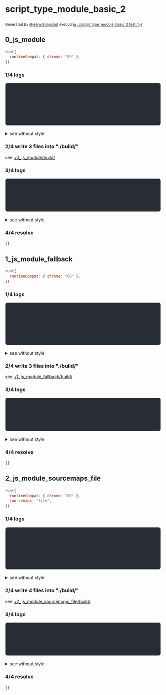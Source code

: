 # script_type_module_basic_2

<sub>
  Generated by <a href="https://github.com/jsenv/core/tree/main/packages/independent/snapshot">@jsenv/snapshot</a> executing <a href="../script_type_module_basic_2.test.mjs">../script_type_module_basic_2.test.mjs</a>
</sub>

## 0_js_module

```js
run({
  runtimeCompat: { chrome: "89" },
})
```

### 1/4 logs

![img](0_js_module/log_group.svg)

<details>
  <summary>see without style</summary>

```console

build "./main.html"
⠋ generate source graph
✔ generate source graph (done in <X> second)
⠋ generate build graph
✔ generate build graph (done in <X> second)
⠋ write files in build directory

```

</details>


### 2/4 write 3 files into "./build/"

see [./0_js_module/build/](./0_js_module/build/)

### 3/4 logs

![img](0_js_module/log_group_1.svg)

<details>
  <summary>see without style</summary>

```console
✔ write files in build directory (done in <X> second)
--- build files ---  
- html : 1 (327 B / 79 %)
- js   : 2 (86 B / 21 %)
- total: 3 (413 B / 100 %)
--------------------
```

</details>


### 4/4 resolve

```js
{}
```

## 1_js_module_fallback

```js
run({
  runtimeCompat: { chrome: "60" },
})
```

### 1/4 logs

![img](1_js_module_fallback/log_group.svg)

<details>
  <summary>see without style</summary>

```console

build "./main.html"
⠋ generate source graph
✔ generate source graph (done in <X> second)
⠋ generate build graph
✔ generate build graph (done in <X> second)
⠋ write files in build directory

```

</details>


### 2/4 write 3 files into "./build/"

see [./1_js_module_fallback/build/](./1_js_module_fallback/build/)

### 3/4 logs

![img](1_js_module_fallback/log_group_1.svg)

<details>
  <summary>see without style</summary>

```console
✔ write files in build directory (done in <X> second)
--- build files ---  
- html : 1 (17 kB / 97 %)
- js   : 2 (453 B / 3 %)
- total: 3 (17.4 kB / 100 %)
--------------------
```

</details>


### 4/4 resolve

```js
{}
```

## 2_js_module_sourcemaps_file

```js
run({
  runtimeCompat: { chrome: "89" },
  sourcemaps: "file",
})
```

### 1/4 logs

![img](2_js_module_sourcemaps_file/log_group.svg)

<details>
  <summary>see without style</summary>

```console

build "./main.html"
⠋ generate source graph
✔ generate source graph (done in <X> second)
⠋ generate build graph
✔ generate build graph (done in <X> second)
⠋ write files in build directory

```

</details>


### 2/4 write 4 files into "./build/"

see [./2_js_module_sourcemaps_file/build/](./2_js_module_sourcemaps_file/build/)

### 3/4 logs

![img](2_js_module_sourcemaps_file/log_group_1.svg)

<details>
  <summary>see without style</summary>

```console
✔ write files in build directory (done in <X> second)
--- build files ---  
- html : 1 (327 B / 73 %)
- js   : 2 (120 B / 27 %)
- total: 3 (447 B / 100 %)
--------------------
```

</details>


### 4/4 resolve

```js
{}
```